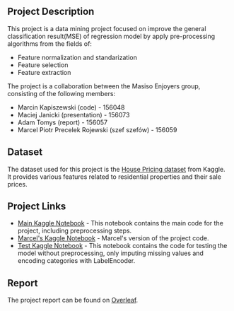 ## Project Description

This project is a data mining project focused on improve the general classification result(MSE) of regression model by apply pre-processing algorithms from the fields of:
- Feature normalization and standarization
- Feature selection
- Feature extraction

The project is a collaboration between the Masiso Enjoyers group, consisting of the following members:

- Marcin Kapiszewski (code) - 156048
- Maciej Janicki (presentation) - 156073
- Adam Tomys (report) - 156057
- Marcel Piotr Precelek Rojewski (szef szefów) - 156059

## Dataset

The dataset used for this project is the [House Pricing dataset](https://www.kaggle.com/competitions/house-prices-advanced-regression-techniques) from Kaggle. It provides various features related to residential properties and their sale prices.

## Project Links

- [Main Kaggle Notebook](https://www.kaggle.com/code/marcinkapiszewski/house-prices-data-mining) - This notebook contains the main code for the project, including preprocessing steps.
- [Marcel's Kaggle Notebook](https://www.kaggle.com/code/marcelrojewski/house-prices-marcel-s-version-from-the-vault) - Marcel's version of the project code.
- [Test Kaggle Notebook](https://www.kaggle.com/code/marcinkapiszewski/house-prices-data-mining-without-preprocessing) - This notebook contains the code for testing the model without preprocessing, only imputing missing values and encoding categories with LabelEncoder.

## Report

The project report can be found on [Overleaf](https://www.overleaf.com/project/6615b477d5751fec42fe6002).
